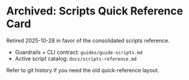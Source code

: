 # Archived: Scripts Quick Reference Card

Retired 2025-10-28 in favor of the consolidated scripts reference.

- Guardrails + CLI contract: `guides/guide-scripts.md`
- Active script catalog: `docs/scripts-reference.md`

Refer to git history if you need the old quick-reference layout.
